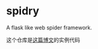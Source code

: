 # spidry
A flask like web spider framework.

这个仓库是[这篇博文](http://leanote.yangmqglobe.cn/blog/post/admin/%E6%9E%84%E5%BB%BA%E7%AE%80%E5%8D%95%E7%9A%84%E7%B1%BBFlask%E7%9A%84%E7%88%AC%E8%99%AB%E6%A1%86%E6%9E%B6)的实例代码